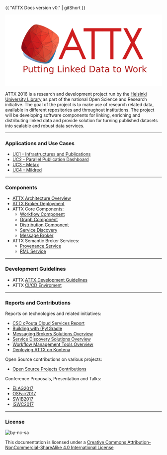 {{ "ATTX Docs version v0." | gitShort  }}

![ATTX Project logo](images/attx_logo.svg)

ATTX 2016 is a research and development project run by the [Helsinki University Library](http://www.helsinki.fi/library) as part of the national Open Science and Research initiative. The goal of the project is to make use of research related data, available in different repositories and throughout institutions. The project will be developing software components for linking, enriching and distributing linked data and provide solution for turning published datasets into scalable and robust data services.

---

### Applications and Use Cases

* [UC1 - Infrastructures and Publications](Use-case-Infrastructures-and-publications.md)
* [UC2 - Parallel Publication Dashboard](Use-case-Jyvaskyla.md)
* [UC3 - Metax](Use-case-Metax.md)
* [UC4 - Mildred](Use-case-Mildred.md)

---

### Components

* [ATTX Architecture Overview](ATTX-Architecture-Overview.md)
* [ATTX Broker Deployment](ATTX-Broker-Deployment.md)
* ATTX Core Components:
    * [Workflow Component](ATTX-Component-Workflow.md)
    * [Graph Component](ATTX-Component-Graph.md)
    * [Distribution Component](ATTX-Component-Distribution.md)
    * [Service Discovery](ATTX-Component-ServiceDiscovery.md)
    * [Message Broker](ATTX-Component-MessageBroker.md)
* ATTX Semantic Broker Services:
    * [Provenance Service](Service-Provenance.md)
    * [RML Service](Service-RML.md)

---

### Development Guidelines

* ATTX [ATTX Development Guidelines](ATTX-Development-Environment.md)
* ATTX [CI/CD Enviroment](CI-CD-Enviroment.md)

---

### Reports and Contributions

Reports on technologies and related initiatives:
* [CSC cPouta Cloud Services Report](CSC-cPouta-Cloud-Services-Report.md)
* [Building with (Py)Gradle](Building-with-Gradle.md)
* [Messaging Brokers Solutions Overview](Messaging-Brokers-Solutions.md)
* [Service Discovery Solutions Overview](Service-Discovery-Solutions.md)
* [Workflow Management Tools Overview](Workflow-Management-Tools.md)
* [Deploying ATTX on Kontena](Deploying-ATTX-SB-on-Kontena.md)

Open Source contributions on various projects:
* [Open Source Projects Contributions](Open-Contributions.md)

Conference Proposals, Presentation and Talks:
* [ELAG2017](Presentation-ELAG-2017.md)
* [OSFair2017](Presentation-OSFair-2017.md)
* [SWIB2017](Presentation-SWIB-2017.md)
* [ISWC2017](Presentation-ISWC-2017.md)

---

### License

<img src="https://i.creativecommons.org/l/by-nc-sa/4.0/88x31.png" alt="by-nc-sa">

This documentation is licensed under a [Creative Commons Attribution-NonCommercial-ShareAlike 4.0 International License](http://creativecommons.org/licenses/by-nc-sa/4.0/)
